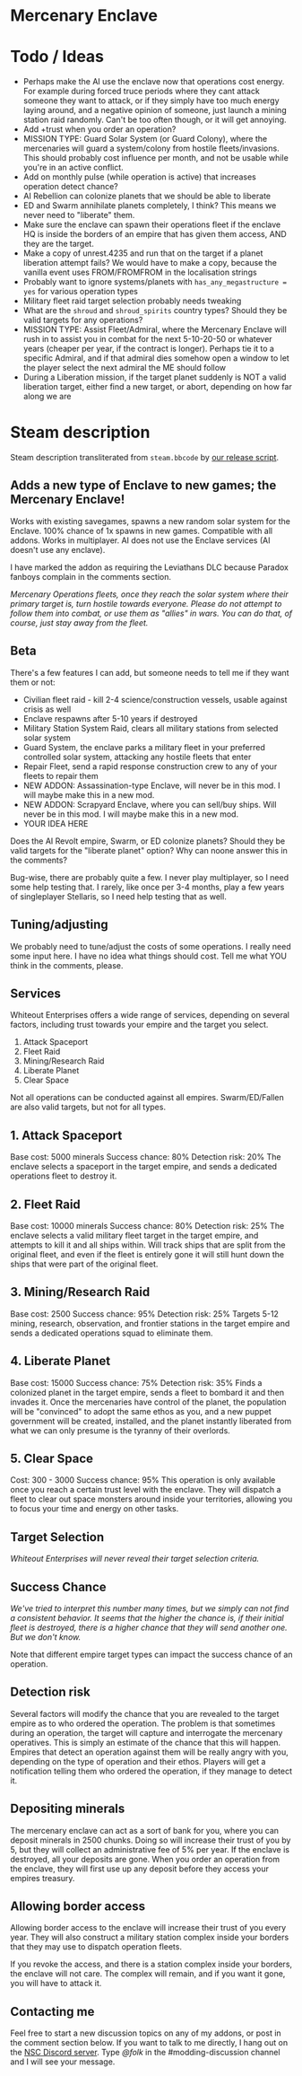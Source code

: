 # Mercenary Enclave

# Todo / Ideas
- Perhaps make the AI use the enclave now that operations cost energy. For example during forced truce periods where they cant attack someone they want to attack, or if they simply have too much energy laying around, and a negative opinion of someone, just launch a mining station raid randomly. Can't be too often though, or it will get annoying.
- Add +trust when you order an operation?
- MISSION TYPE: Guard Solar System (or Guard Colony), where the mercenaries will guard a system/colony from hostile fleets/invasions. This should probably cost influence per month, and not be usable while you're in an active conflict.
- Add on monthly pulse (while operation is active) that increases operation detect chance?
- AI Rebellion can colonize planets that we should be able to liberate
- ED and Swarm annihilate planets completely, I think? This means we never need to "liberate" them.
- Make sure the enclave can spawn their operations fleet if the enclave HQ is inside the borders of an empire that has given them access, AND they are the target.
- Make a copy of unrest.4235 and run that on the target if a planet liberation attempt fails? We would have to make a copy, because the vanilla event uses FROM/FROMFROM in the localisation strings
- Probably want to ignore systems/planets with `has_any_megastructure = yes` for various operation types
- Military fleet raid target selection probably needs tweaking
- What are the `shroud` and `shroud_spirits` country types? Should they be valid targets for any operations?
- MISSION TYPE: Assist Fleet/Admiral, where the Mercenary Enclave will rush in to assist you in combat for the next 5-10-20-50 or whatever years (cheaper per year, if the contract is longer). Perhaps tie it to a specific Admiral, and if that admiral dies somehow open a window to let the player select the next admiral the ME should follow
- During a Liberation mission, if the target planet suddenly is NOT a valid liberation target, either find a new target, or abort, depending on how far along we are

# Steam description

[//]: # (start)
Steam description transliterated from `steam.bbcode` by [our release script](https://raw.githubusercontent.com/stellaris-mods/scripts/master/stlrel).

## **Adds a new type of Enclave to new games; the Mercenary Enclave\!**
Works with existing savegames, spawns a new random solar system for the Enclave\.
100% chance of 1x spawns in new games\.
Compatible with all addons\.
Works in multiplayer\.
AI does not use the Enclave services (AI doesn't use any enclave)\.

I have marked the addon as requiring the Leviathans DLC because Paradox fanboys complain in the comments section\.

_Mercenary Operations fleets, once they reach the solar system where their primary target is, turn hostile towards everyone\. Please do not attempt to follow them into combat, or use them as "allies" in wars\. You can do that, of course, just stay away from the fleet\._

## Beta
There's a few features I can add, but someone needs to tell me if they want them or not:

* Civilian fleet raid \- kill 2\-4 science/construction vessels, usable against crisis as well
* Enclave respawns after 5\-10 years if destroyed
* Military Station System Raid, clears all military stations from selected solar system
* Guard System, the enclave parks a military fleet in your preferred controlled solar system, attacking any hostile fleets that enter
* Repair Fleet, send a rapid response construction crew to any of your fleets to repair them
* NEW ADDON: Assassination\-type Enclave, will never be in this mod\. I will maybe make this in a new mod\.
* NEW ADDON: Scrapyard Enclave, where you can sell/buy ships\. Will never be in this mod\. I will maybe make this in a new mod\.
* YOUR IDEA HERE


Does the AI Revolt empire, Swarm, or ED colonize planets? Should they be valid targets for the "liberate planet" option? Why can noone answer this in the comments?

Bug\-wise, there are probably quite a few\. I never play multiplayer, so I need some help testing that\. I rarely, like once per 3\-4 months, play a few years of singleplayer Stellaris, so I need help testing that as well\.

## Tuning/adjusting
We probably need to tune/adjust the costs of some operations\. I really need some input here\. I have no idea what things should cost\. Tell me what YOU think in the comments, please\.

## Services
Whiteout Enterprises offers a wide range of services, depending on several factors, including trust towards your empire and the target you select\.

1. Attack Spaceport
1. Fleet Raid
1. Mining/Research Raid
1. Liberate Planet
1. Clear Space



Not all operations can be conducted against all empires\. Swarm/ED/Fallen are also valid targets, but not for all types\.

## 1\. Attack Spaceport
Base cost: 5000 minerals
Success chance: 80%
Detection risk: 20%
The enclave selects a spaceport in the target empire, and sends a dedicated operations fleet to destroy it\.

## 2\. Fleet Raid
Base cost: 10000 minerals
Success chance: 80%
Detection risk: 25%
The enclave selects a valid military fleet target in the target empire, and attempts to kill it and all ships within\. Will track ships that are split from the original fleet, and even if the fleet is entirely gone it will still hunt down the ships that were part of the original fleet\.

## 3\. Mining/Research Raid
Base cost: 2500
Success chance: 95%
Detection risk: 25%
Targets 5\-12 mining, research, observation, and frontier stations in the target empire and sends a dedicated operations squad to eliminate them\.

## 4\. Liberate Planet
Base cost: 15000
Success chance: 75%
Detection risk: 35%
Finds a colonized planet in the target empire, sends a fleet to bombard it and then invades it\. Once the mercenaries have control of the planet, the population will be "convinced" to adopt the same ethos as you, and a new puppet government will be created, installed, and the planet instantly liberated from what we can only presume is the tyranny of their overlords\.

## 5\. Clear Space
Cost: 300 \- 3000
Success chance: 95%
This operation is only available once you reach a certain trust level with the enclave\. They will dispatch a fleet to clear out space monsters around inside your territories, allowing you to focus your time and energy on other tasks\.

## Target Selection
_Whiteout Enterprises will never reveal their target selection criteria\._

## Success Chance
_We've tried to interpret this number many times, but we simply can not find a consistent behavior\. It seems that the higher the chance is, if their initial fleet is destroyed, there is a higher chance that they will send another one\.
But we don't know\._

Note that different empire target types can impact the success chance of an operation\.

## Detection risk
Several factors will modify the chance that you are revealed to the target empire as to who ordered the operation\. The problem is that sometimes during an operation, the target will capture and interrogate the mercenary operatives\. This is simply an estimate of the chance that this will happen\.
Empires that detect an operation against them will be really angry with you, depending on the type of operation and their ethos\.
Players will get a notification telling them who ordered the operation, if they manage to detect it\.

## Depositing minerals
The mercenary enclave can act as a sort of bank for you, where you can deposit minerals in 2500 chunks\. Doing so will increase their trust of you by 5, but they will collect an administrative fee of 5% per year\.
If the enclave is destroyed, all your deposits are gone\.
When you order an operation from the enclave, they will first use up any deposit before they access your empires treasury\.

## Allowing border access
Allowing border access to the enclave will increase their trust of you every year\. They will also construct a military station complex inside your borders that they may use to dispatch operation fleets\.

If you revoke the access, and there is a station complex inside your borders, the enclave will not care\. The complex will remain, and if you want it gone, you will have to attack it\.

## Contacting me
Feel free to start a new discussion topics on any of my addons, or post in the comment section below\. If you want to talk to me directly, I hang out on the [NSC Discord server](https://discord\.gg/K9jUfws)\. Type _@folk_ in the \#modding\-discussion channel and I will see your message\.


[//]: # (stop)
